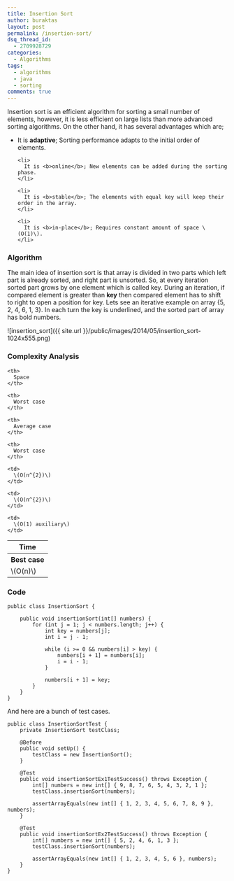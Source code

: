 ```yaml
---
title: Insertion Sort
author: buraktas
layout: post
permalink: /insertion-sort/
dsq_thread_id:
  - 2709928729
categories:
  - Algorithms
tags:
  - algorithms
  - java
  - sorting
comments: true
---
```

Insertion sort is an efficient algorithm for sorting a small number of elements, however, it is less efficient on large lists than more advanced sorting algorithms. On the other hand, it has several advantages which are;

<!--more-->

<div>
  <ul>
    <li>
      It is <b>adaptive</b>; Sorting performance adapts to the initial order of elements.
    </li>

    <li>
      It is <b>online</b>; New elements can be added during the sorting phase.
    </li>

    <li>
      It is <b>stable</b>; The elements with equal key will keep their order in the array.
    </li>

    <li>
      It is <b>in-place</b>; Requires constant amount of space \(O(1)\).
    </li>
  </ul>
</div>

<h3> Algorithm </h3>

The main idea of insertion sort is that array is divided in two parts which left part is already sorted, and right part is unsorted. So, at every iteration sorted part grows by one element which is called key. During an iteration, if compared element is greater than **key** then compared element has to shift to right to open a position for key. Lets see an iterative example on array {5, 2, 4, 6, 1, 3}. In each turn the key is underlined, and the sorted part of array has bold numbers.

![insertion_sort]({{ site.url }}/public/images/2014/05/insertion_sort-1024x555.png)

<h3> Complexity Analysis </h3>

<table class="TFtable">
  <tr>
    <th colspan="3">
      Time
    </th>
    
    <th>
      Space
    </th>
  </tr>
  
  <tr>
    <th>
      Best case
    </th>
    
    <th>
      Worst case
    </th>
    
    <th>
      Average case
    </th>
    
    <th>
      Worst case
    </th>
  </tr>
  
  <tr>
    <td>
      \(O(n)\)
    </td>
    
    <td>
      \(O(n^{2})\)
    </td>
    
    <td>
      \(O(n^{2})\)
    </td>
    
    <td>
      \(O(1) auxiliary\)
    </td>
  </tr>
</table>

<h3> Code </h3>

<pre>
<code class="language-java">public class InsertionSort {

    public void insertionSort(int[] numbers) {
        for (int j = 1; j &lt; numbers.length; j++) {
            int key = numbers[j];
            int i = j - 1;

            while (i &gt;= 0 && numbers[i] &gt; key) {
                numbers[i + 1] = numbers[i];
                i = i - 1;
            }

            numbers[i + 1] = key;
        }
    }
}</code>
</pre>

And here are a bunch of test cases.

<pre>
<code class="language-java">public class InsertionSortTest {
    private InsertionSort testClass;

    @Before
    public void setUp() {
        testClass = new InsertionSort();
    }

    @Test
    public void insertionSortEx1TestSuccess() throws Exception {
        int[] numbers = new int[] { 9, 8, 7, 6, 5, 4, 3, 2, 1 };
        testClass.insertionSort(numbers);

        assertArrayEquals(new int[] { 1, 2, 3, 4, 5, 6, 7, 8, 9 }, numbers);
    }

    @Test
    public void insertionSortEx2TestSuccess() throws Exception {
        int[] numbers = new int[] { 5, 2, 4, 6, 1, 3 };
        testClass.insertionSort(numbers);

        assertArrayEquals(new int[] { 1, 2, 3, 4, 5, 6 }, numbers);
    }
}</code>
</pre>